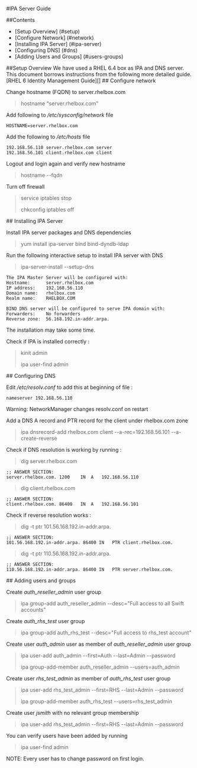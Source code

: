 #IPA Server Guide

##Contents
* [Setup Overview] (#setup) 
* [Configure Network] (#network)
* [Installing IPA Server] (#ipa-server)
* [Configuring DNS] (#dns)
* [Adding Users and Groups] (#users-groups)


<a name="setup" />
##Setup Overview
We have used a RHEL 6.4 box as IPA and DNS server. This document borrows
instructions from the following more detailed guide.
[RHEL 6 Identity Management Guide][]


<a name="network" />
## Configure network

Change hostname (FQDN) to server.rhelbox.com
> hostname "server.rhelbox.com"

Add following to */etc/sysconfig/network* file

    HOSTNAME=server.rhelbox.com

Add the following to */etc/hosts* file

    192.168.56.110 server.rhelbox.com server
    192.168.56.101 client.rhelbox.com client

Logout and login again and verify new hostname
> hostname --fqdn

Turn off firewall
> service iptables stop
>
> chkconfig iptables off


<a name="ipa-server" />
## Installing IPA Server

Install IPA server packages and DNS dependencies
> yum install ipa-server bind bind-dyndb-ldap

Run the following interactive setup to install IPA server with DNS
> ipa-server-install --setup-dns

    The IPA Master Server will be configured with:
    Hostname:      server.rhelbox.com
    IP address:    192.168.56.110
    Domain name:   rhelbox.com
    Realm name:    RHELBOX.COM

    BIND DNS server will be configured to serve IPA domain with:
    Forwarders:    No forwarders
    Reverse zone:  56.168.192.in-addr.arpa.

The installation may take some time.

Check if IPA is installed correctly :
> kinit admin
>
> ipa user-find admin


<a name="dns" />
## Configuring DNS

Edit */etc/resolv.conf* to add this at beginning of file :

    nameserver 192.168.56.110

Warning: NetworkManager changes resolv.conf on restart

Add a DNS A record and PTR record for the client under rhelbox.com zone
> ipa dnsrecord-add rhelbox.com client --a-rec=192.168.56.101 --a-create-reverse

Check if DNS resolution is working by running :

> dig server.rhelbox.com

    ;; ANSWER SECTION:
    server.rhelbox.com. 1200    IN  A   192.168.56.110

> dig client.rhelbox.com

    ;; ANSWER SECTION:
    client.rhelbox.com. 86400   IN  A   192.168.56.101

Check if reverse resolution works :

> dig -t ptr 101.56.168.192.in-addr.arpa.

    ;; ANSWER SECTION:
    101.56.168.192.in-addr.arpa. 86400 IN   PTR client.rhelbox.com.


> dig -t ptr 110.56.168.192.in-addr.arpa.

    ;; ANSWER SECTION:
    110.56.168.192.in-addr.arpa. 86400 IN   PTR server.rhelbox.com.


<a name="users-groups" />
## Adding users and groups

Create *auth_reseller_admin* user group
> ipa group-add auth_reseller_admin --desc="Full access to all Swift accounts"

Create *auth_rhs_test* user group
> ipa group-add auth_rhs_test --desc="Full access to rhs_test account"

Create user *auth_admin* user as member of *auth_reseller_admin* user group
> ipa user-add auth_admin --first=Auth --last=Admin --password
>
> ipa group-add-member auth_reseller_admin --users=auth_admin 

Create user *rhs_test_admin* as member of *auth_rhs_test* user group
> ipa user-add rhs_test_admin --first=RHS --last=Admin --password
>
> ipa group-add-member auth_rhs_test --users=rhs_test_admin

Create user *jsmith* with no relevant group membership  
> ipa user-add rhs_test_admin --first=RHS --last=Admin --password

You can verify users have been added by running
>ipa user-find admin

NOTE: Every user has to change password on first login.

[RHEL 6 Identity Management Guide]: https://access.redhat.com/site/documentation/en-US/Red_Hat_Enterprise_Linux/6/html/Identity_Management_Guide/
